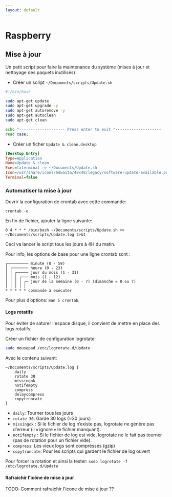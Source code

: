 ```yaml
---
layout: default
---
```


# Raspberry

## Mise à jour

Un petit script pour faire la maintenance du système (mises à jour et nettoyage des paquets inutilisés)

- Créer un script `~/Documents/scripts/Update.sh`

```bash
#!/bin/bash

sudo apt-get update
sudo apt-get upgrade -y
sudo apt-get autoremove -y
sudo apt-get autoclean
sudo apt-get clean

echo "-------------------- Press enter to exit "--------------------
read case;
```

- Créer un ficher `Update & clean.desktop`

```ini
[Desktop Entry]
Type=Application
Name=Update & clean
Exec=lxterminal -e ~/Documents/Update.sh
Icon=/usr/share/icons/Adwaita/48x48/legacy/software-update-available.png
Terminal=false
```

### Automatiser la mise à jour

Ouvrir la configuration de crontab avec cette commande:

`crontab -e`

En fin de fichier, ajouter la ligne suivante:

`0 4 * * * /bin/bash ~/Documents/scripts/Update.sh >> ~/Documents/scripts/Update.log 2>&1`

Ceci va lancer le script tous les jours à 4H du matin.

Pour info, les options de base pour une ligne crontab sont :

```text
┌───────── minute (0 - 59)
│ ┌─────── heure (0 - 23)
│ │ ┌───── jour du mois (1 - 31)
│ │ │ ┌─── mois (1 - 12)
│ │ │ │ ┌─ jour de la semaine (0 - 7) (dimanche = 0 ou 7)
│ │ │ │ │
* * * * * commande à exécuter
```

Pour plus d’options: `man 5 crontab`.

#### Logs rotatifs

Pour éviter de saturer l'espace disque, il convient de mettre en place des logs rotatifs:

Créer un fichier de configuration logrotate:

```bash
sudo mousepad /etc/logrotate.d/Update
```

Avec le contenu suivant:

```text
~/Documents/scripts/Update.log {
    daily
    rotate 30
    missingok
    notifempty
    compress
    delaycompress
    copytruncate
}
```

- `daily`: Tourner tous les jours
- `rotate 30`: Garde 30 logs (≈30 jours)
- `missingok` : Si le fichier de log n’existe pas, logrotate ne génère pas d’erreur (il « ignore » le fichier manquant).
- `notifempty` : Si le fichier de log est vide, logrotate ne le fait pas tourner (pas de rotation pour un fichier vide).
- `compress`: Les vieux logs sont compréssés (gzip)
- `copytruncate`: Pour les scripts qui gardent le fichier de log ouvert

Pour forcer la rotation et ainsi la tester: `sudo logrotate -f /etc/logrotate.d/Update`

#### Rafraichir l'icône de mise à jour

TODO: Comment rafraichir l'icone de mise à jour ??

